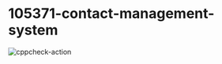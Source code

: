 # 105371-contact-management-system
![cppcheck-action](https://github.com/ArchanaGRR/105371-contact-management-system/workflows/cppcheck-action/badge.svg)
